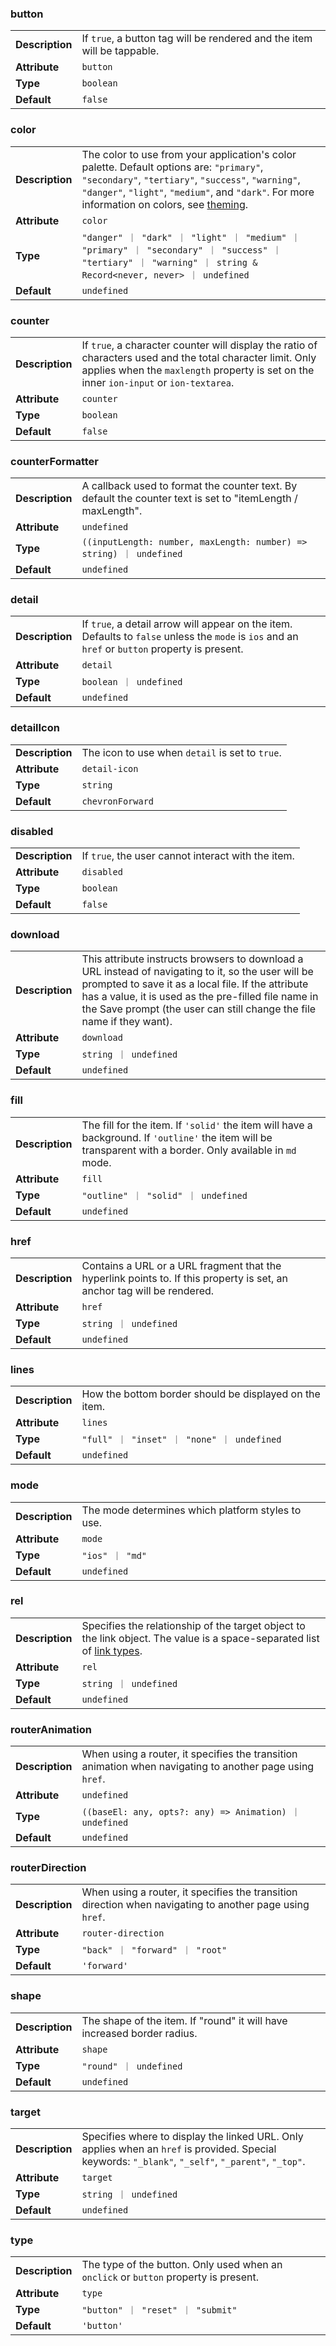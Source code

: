 

### button 

| | |
| --- | --- |
| **Description** | If `true`, a button tag will be rendered and the item will be tappable. |
| **Attribute** | `button` |
| **Type** | `boolean` |
| **Default** | `false` |



### color 

| | |
| --- | --- |
| **Description** | The color to use from your application's color palette. Default options are: `"primary"`, `"secondary"`, `"tertiary"`, `"success"`, `"warning"`, `"danger"`, `"light"`, `"medium"`, and `"dark"`. For more information on colors, see [theming](/docs/theming/basics). |
| **Attribute** | `color` |
| **Type** | `"danger" ｜ "dark" ｜ "light" ｜ "medium" ｜ "primary" ｜ "secondary" ｜ "success" ｜ "tertiary" ｜ "warning" ｜ string & Record<never, never> ｜ undefined` |
| **Default** | `undefined` |



### counter 

| | |
| --- | --- |
| **Description** | If `true`, a character counter will display the ratio of characters used and the total character limit. Only applies when the `maxlength` property is set on the inner `ion-input` or `ion-textarea`. |
| **Attribute** | `counter` |
| **Type** | `boolean` |
| **Default** | `false` |



### counterFormatter 

| | |
| --- | --- |
| **Description** | A callback used to format the counter text. By default the counter text is set to "itemLength / maxLength". |
| **Attribute** | `undefined` |
| **Type** | `((inputLength: number, maxLength: number) => string) ｜ undefined` |
| **Default** | `undefined` |



### detail 

| | |
| --- | --- |
| **Description** | If `true`, a detail arrow will appear on the item. Defaults to `false` unless the `mode` is `ios` and an `href` or `button` property is present. |
| **Attribute** | `detail` |
| **Type** | `boolean ｜ undefined` |
| **Default** | `undefined` |



### detailIcon 

| | |
| --- | --- |
| **Description** | The icon to use when `detail` is set to `true`. |
| **Attribute** | `detail-icon` |
| **Type** | `string` |
| **Default** | `chevronForward` |



### disabled 

| | |
| --- | --- |
| **Description** | If `true`, the user cannot interact with the item. |
| **Attribute** | `disabled` |
| **Type** | `boolean` |
| **Default** | `false` |



### download 

| | |
| --- | --- |
| **Description** | This attribute instructs browsers to download a URL instead of navigating to it, so the user will be prompted to save it as a local file. If the attribute has a value, it is used as the pre-filled file name in the Save prompt (the user can still change the file name if they want). |
| **Attribute** | `download` |
| **Type** | `string ｜ undefined` |
| **Default** | `undefined` |



### fill 

| | |
| --- | --- |
| **Description** | The fill for the item. If `'solid'` the item will have a background. If `'outline'` the item will be transparent with a border. Only available in `md` mode. |
| **Attribute** | `fill` |
| **Type** | `"outline" ｜ "solid" ｜ undefined` |
| **Default** | `undefined` |



### href 

| | |
| --- | --- |
| **Description** | Contains a URL or a URL fragment that the hyperlink points to. If this property is set, an anchor tag will be rendered. |
| **Attribute** | `href` |
| **Type** | `string ｜ undefined` |
| **Default** | `undefined` |



### lines 

| | |
| --- | --- |
| **Description** | How the bottom border should be displayed on the item. |
| **Attribute** | `lines` |
| **Type** | `"full" ｜ "inset" ｜ "none" ｜ undefined` |
| **Default** | `undefined` |



### mode 

| | |
| --- | --- |
| **Description** | The mode determines which platform styles to use. |
| **Attribute** | `mode` |
| **Type** | `"ios" ｜ "md"` |
| **Default** | `undefined` |



### rel 

| | |
| --- | --- |
| **Description** | Specifies the relationship of the target object to the link object. The value is a space-separated list of [link types](https://developer.mozilla.org/en-US/docs/Web/HTML/Link_types). |
| **Attribute** | `rel` |
| **Type** | `string ｜ undefined` |
| **Default** | `undefined` |



### routerAnimation 

| | |
| --- | --- |
| **Description** | When using a router, it specifies the transition animation when navigating to another page using `href`. |
| **Attribute** | `undefined` |
| **Type** | `((baseEl: any, opts?: any) => Animation) ｜ undefined` |
| **Default** | `undefined` |



### routerDirection 

| | |
| --- | --- |
| **Description** | When using a router, it specifies the transition direction when navigating to another page using `href`. |
| **Attribute** | `router-direction` |
| **Type** | `"back" ｜ "forward" ｜ "root"` |
| **Default** | `'forward'` |



### shape 

| | |
| --- | --- |
| **Description** | The shape of the item. If "round" it will have increased border radius. |
| **Attribute** | `shape` |
| **Type** | `"round" ｜ undefined` |
| **Default** | `undefined` |



### target 

| | |
| --- | --- |
| **Description** | Specifies where to display the linked URL. Only applies when an `href` is provided. Special keywords: `"_blank"`, `"_self"`, `"_parent"`, `"_top"`. |
| **Attribute** | `target` |
| **Type** | `string ｜ undefined` |
| **Default** | `undefined` |



### type 

| | |
| --- | --- |
| **Description** | The type of the button. Only used when an `onclick` or `button` property is present. |
| **Attribute** | `type` |
| **Type** | `"button" ｜ "reset" ｜ "submit"` |
| **Default** | `'button'` |

